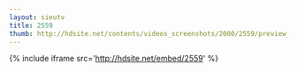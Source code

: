 ```yaml
---
layout: sieutv
title: 2559
thumb: http://hdsite.net/contents/videos_screenshots/2000/2559/preview_360p.mp4.jpg
---
```

{% include iframe src='http://hdsite.net/embed/2559' %}
 
